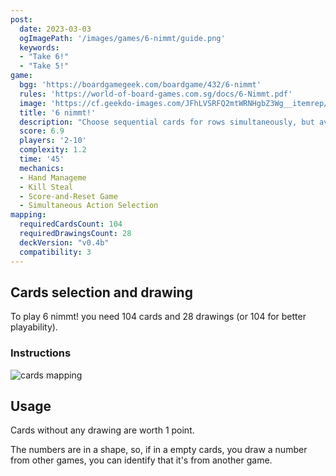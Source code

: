 ```yaml
---
post: 
  date: 2023-03-03
  ogImagePath: '/images/games/6-nimmt/guide.png'
  keywords:
  - "Take 6!"
  - "Take 5!"
game:
  bgg: 'https://boardgamegeek.com/boardgame/432/6-nimmt'
  rules: 'https://world-of-board-games.com.sg/docs/6-Nimmt.pdf'
  image: 'https://cf.geekdo-images.com/JFhLVSRFQ2mtWRNHgbZ3Wg__itemrep/img/3WuuxgYlgoEMP5-CUl6bakeKVts=/fit-in/246x300/filters:strip_icc()/pic2602138.jpg'
  title: '6 nimmt!'
  description: "Choose sequential cards for rows simultaneously, but avoid adding the 6th card!"
  score: 6.9
  players: '2-10'
  complexity: 1.2
  time: '45'
  mechanics:
  - Hand Manageme
  - Kill Steal
  - Score-and-Reset Game
  - Simultaneous Action Selection 
mapping:
  requiredCardsCount: 104
  requiredDrawingsCount: 28
  deckVersion: "v0.4b"
  compatibility: 3
---
```


## Cards selection and drawing

To play 6 nimmt! you need 104 cards and 28 drawings (or 104 for better playability).

### Instructions

![cards mapping](/images/games/6-nimmt/guide.png)

## Usage

Cards without any drawing are worth 1 point.

The numbers are in a shape, so, if in a empty cards, you draw a number from other games, you can identify that it's from another game.

